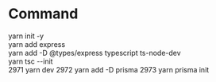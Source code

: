# Command

yarn init -y  
yarn add express  
yarn add -D @types/express typescript ts-node-dev  
yarn tsc --init  
 2971  yarn dev
 2972  yarn add -D prisma
 2973  yarn prisma init